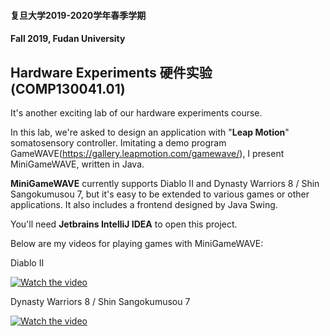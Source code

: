 #### 复旦大学2019-2020学年春季学期

#### Fall 2019, Fudan University

## Hardware Experiments 硬件实验 (COMP130041.01)

It's another exciting lab of our hardware experiments course.

In this lab, we're asked to design an application with "**Leap Motion**" somatosensory controller. Imitating a demo program GameWAVE(https://gallery.leapmotion.com/gamewave/), I present MiniGameWAVE, written in Java.

**MiniGameWAVE** currently supports Diablo II and Dynasty Warriors 8 / Shin Sangokumusou 7, but it's easy to be extended to various games or other applications. It also includes a frontend designed by Java Swing.

You'll need **Jetbrains IntelliJ IDEA** to open this project.



Below are my videos for playing games with MiniGameWAVE:

Diablo II

[![Watch the video](https://github.com/jasha64/jasha64/raw/master/Fall%202019/Hardware%20Experiments/LeapMotion/pictures/Diablo%20II.jpg)](https://v.youku.com/v_show/id_XNDQ3NTQ0MDkzNg==.html?spm=a2hbt.13141534.0.13141534)

Dynasty Warriors 8 / Shin Sangokumusou 7

[![Watch the video](https://github.com/jasha64/jasha64/raw/master/Fall%202019/Hardware%20Experiments/LeapMotion/pictures/Dynasty%20Warriors%208%20(Shin%20Sangokumusou%207).jpg)](https://v.youku.com/v_show/id_XNDQ3NTQ0MTE4OA==.html?spm=a2hbt.13141534.0.13141534)

